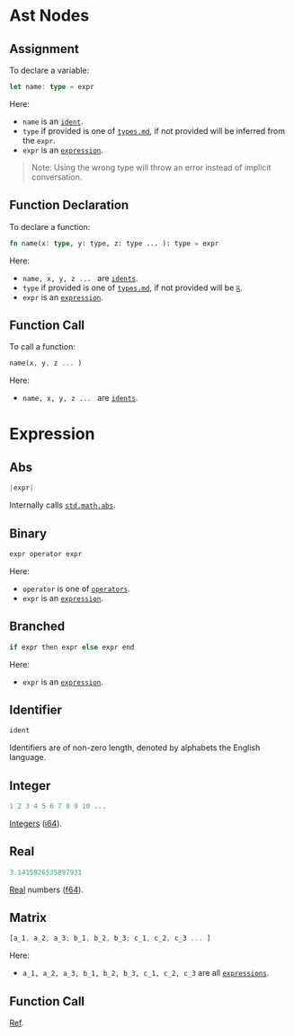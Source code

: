 # Ast Nodes
## Assignment 

To declare a variable:

```rust
let name: type = expr
```

Here:
* `name` is an [`ident`](#identifier).
* `type` if provided is one of [`types.md`](/docs/types.md), if not provided will be inferred from the `expr`.
* `expr` is an [`expression`](#expression).

> Note: Using the wrong type will throw an error instead of implicit conversation.

## Function Declaration

To declare a function:

```rust
fn name(x: type, y: type, z: type ... ): type = expr
```

Here:
* `name, x, y, z ... ` are [`idents`](#identifier).
* `type` if provided is one of [`types.md`](/docs/types.md), if not provided will be [`ℝ`](/docs/types.md#Real%20[ℝ]).
* `expr` is an [`expression`](#expression).

## Function Call

To call a function:

```rust
name(x, y, z ... )
```

Here:
* `name, x, y, z ... ` are [`idents`](#identifier).

# Expression

## Abs

```rust
|expr|
```

Internally calls [`std.math.abs`](/docs/std.md#abs).

## Binary

```rust
expr operator expr
```

Here:
* `operator` is one of [`operators`](/docs/operators.md).
* `expr` is an [`expression`](/docs/syntax.md#Expression).

## Branched

```rust
if expr then expr else expr end
```

Here: 
* `expr` is an [`expression`](/docs/syntax.md#Expression).

## Identifier

```rust
ident
```

Identifiers are of non-zero length, denoted by alphabets the English language.

## Integer

```rust
1 2 3 4 5 6 7 8 9 10 ...
```

[Integers](/docs/types.md#Int%20[ℤ]) ([i64](https://doc.rust-lang.org/std/primitive.i64.html)).

## Real

```rust
3.1415926535897931
```

[Real](/docs/types.md#Real%20[ℝ]) numbers ([f64](https://doc.rust-lang.org/std/primitive.f64.html)).

## Matrix

```rust
[a_1, a_2, a_3; b_1, b_2, b_3; c_1, c_2, c_3 ... ]
```

Here:
* `a_1, a_2, a_3, b_1, b_2, b_3, c_1, c_2, c_3` are all [`expressions`](/docs/syntax.md#Expression).

## Function Call

[Ref](/docs/syntax.md#Function%20Call).